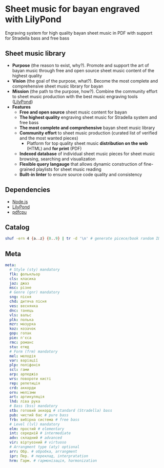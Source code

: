 # Sheet music for bayan engraved with LilyPond

Engraving system for high quality bayan sheet music in PDF with support for
Stradella bass and free bass

## Sheet music library

- **Purpose** (the reason to exist, why?). Promote and support the art of bayan
  music through free and open source sheet music content of the highest quality
- **Vision** (the goal of the purpose, what?). Become the most complete and
  comprehensive sheet music library for bayan
- **Mission** (the path to the purpose, how?). Combine the community effort to
  sheet music production with the best music engraving tools
  ([LilyPond](https://lilypond.org/))
- **Features**
    - **Free and open source** sheet music content for bayan
    - **The highest quality** engraving sheet music for Stradella system and
      free bass
    - **The most complete and comprehensive** bayan sheet music library
    - **Community effort** to sheet music production (curated list of verified
      and the most wanted pieces)
      - Platform for top quality sheet music **distribution on the web** (HTML)
      and **for print** (PDF)
    - **Indexed database** of individual sheet music pieces for sheet music
      browsing, searching and visualization
    - **Flexible query langauge** that allows dynamic construction of
      fine-grained playlists for sheet music reading
    - **Built-in linter** to ensure source code quality and consistency

## Dependencies

- [Node.js](https://nodejs.org/)
- [LilyPond](https://lilypond.org/)
- [pdfcpu](https://pdfcpu.io/)

## Catalog

``` bash
shuf -ern 4 {a..z} {0..9} | tr -d '\n' # generate picece/book random ID
```

## Meta

``` yaml
meta:
  # Style (sty) mandatory
  flk: фолькльор
  cls: класика
  jaz: джаз
  msc: різне
  # Genre (gnr) mandatory
  sng: пісня
  chd: дитяча пісня
  ves: веснянка
  dnc: танець
  vls: вальс
  plk: полька
  mzr: мазурка
  koz: козачок
  gop: гопак
  pie: п'єса
  rmc: романс
  stu: етюд
  # Form (frm) mandatory
  mel: мелодія
  var: варіації
  plp: поліфонія
  scl: гами
  arp: арпеджіо
  wrs: повороти кисті
  rep: репетиція
  crd: аккорди
  orn: мелізми
  art: артикуляція
  lhd: ліва рука
  # Bass (bss) mandatory
  stb: готовий аккорд # standard (Stradella) bass
  pub: чистий бас # pure bass
  frb: вибірна система # free bass
  # Level (lvl) mandatory
  elm: простий # elementary
  int: середній # intermediate
  adv: складний # advanced
  vir: віртуозний # virtuoso
  # Arrangment type (aty) optional
  arr: Обр. # обробка, arrangment
  ipr: Пер. # переклад, interpratation
  hrm: Гарм. # гармонізація, harmonization
```

